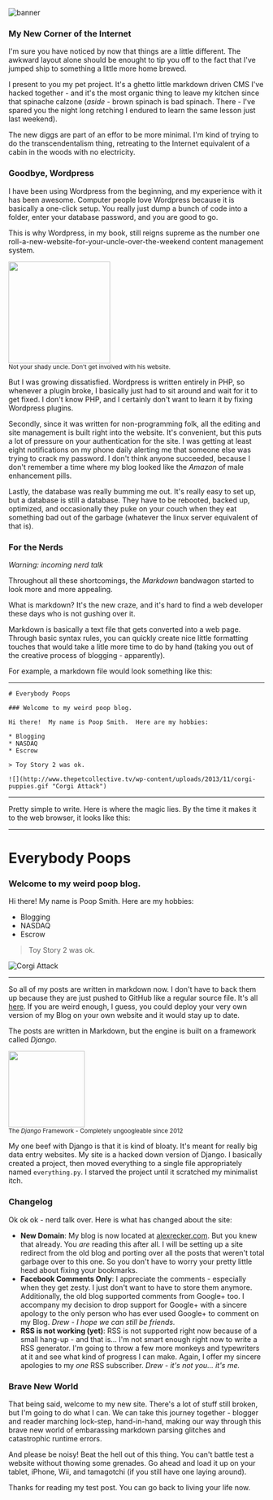 <!--Welcome Home-->
<!--Wordpress has served me well, but my soul longs for the wilderness.  Retreat with me into the backwoods of the Internet.-->

![banner](http://www.agaritacreek.com/_Images/content/cabin-banner.jpg)

### My New Corner of the Internet
I'm sure you have noticed by now that things are a little different.  The awkward layout alone should be enought to tip you off to the fact that I've jumped ship to something a little more home brewed.

I present to you my pet project.  It's a ghetto little markdown driven CMS I've hacked together - and it's the most organic thing to leave my kitchen since that spinache calzone (*aside* - brown spinach is bad spinach.  There - I've spared you the night long retching I endured to learn the same lesson just last weekend).

The new diggs are part of an effor to be more minimal.  I'm kind of trying to do the transcendentalism thing, retreating to the Internet equivalent of a cabin in the woods with no electricity.

### Goodbye, Wordpress
I have been using Wordpress from the beginning, and my experience with it has been awesome.  Computer people love Wordpress because it is basically a one-click setup.  You really just dump a bunch of code into a folder, enter your database password, and you are good to go.

This is why Wordpress, in my book, still reigns supreme as the number one roll-a-new-website-for-your-uncle-over-the-weekend content management system.


<div class="row">
    <div class="col-md-4 col-md-offset-4">
        <div class="thumbnail">
            <img src="http://2.bp.blogspot.com/-0Xm6_Mhp16I/TcenBY6X2vI/AAAAAAAAAJg/tZuwBK1RiWE/s1600/pedo-smile.png" height=200>
            <div class="caption">
                <small>Not your shady uncle.  Don't get involved with his website.</small>
            </div>
        </div>
    </div>
</div>



But I was growing dissatisfied.  Wordpress is written entirely in PHP, so whenever a plugin broke, I basically just had to sit around and wait for it to get fixed.  I don't know PHP, and I certainly don't want to learn it by fixing Wordpress plugins.

Secondly, since it was written for non-programming folk, all the editing and site management is built right into the website.  It's convenient, but this puts a lot of pressure on your authentication for the site.  I was getting at least eight notifications on my phone daily alerting me that someone else was trying to crack my password.  I don't think anyone succeeded, because I don't remember a time where my blog looked like the *Amazon* of male enhancement pills.

Lastly, the database was really bumming me out.  It's really easy to set up, but a database is still a database.  They have to be rebooted, backed up, optimized, and occasionally they puke on your couch when they eat something bad out of the garbage (whatever the linux server equivalent of that is).


### For the Nerds
*Warning: incoming nerd talk*

Throughout all these shortcomings, the *Markdown* bandwagon started to look more and more appealing.

What is markdown?  It's the new craze, and it's hard to find a web developer these days who is not gushing over it.

Markdown is basically a text file that gets converted into a web page.  Through basic syntax rules, you can quickly create nice little formatting touches that would take a litle more time to do by hand (taking you out of the creative process of blogging - apparently).

For example, a markdown file would look something like this:
<hr>

	# Everybody Poops

	### Welcome to my weird poop blog.

	Hi there!  My name is Poop Smith.  Here are my hobbies:

	* Blogging
	* NASDAQ
	* Escrow

	> Toy Story 2 was ok.

	![](http://www.thepetcollective.tv/wp-content/uploads/2013/11/corgi-puppies.gif "Corgi Attack")


<hr>
Pretty simple to write.  Here is where the magic lies.  By the time it makes it to the web browser, it looks like this:

<hr>

# Everybody Poops

### Welcome to my weird poop blog.
Hi there!  My name is Poop Smith.  Here are my hobbies:

* Blogging
* NASDAQ
* Escrow

> Toy Story 2 was ok.

![](http://www.thepetcollective.tv/wp-content/uploads/2013/11/corgi-puppies.gif "Corgi Attack")

<hr>

So all of my posts are written in markdown now.  I don't have to back them up because they are just pushed to GitHub like a regular source file.  It's all [here](http://github.com/arecker/Blog).  If you are weird enough, I guess, you could deploy your very own version of my Blog on your own website and it would stay up to date.

The posts are written in Markdown, but the engine is built on a framework called *Django*.


<div class="row">
    <div class="col-md-4 col-md-offset-4">
        <div class="thumbnail">
            <img src="http://content.internetvideoarchive.com/content/photos/7244/645091_149.jpg" height="150">
            <div class="caption">
                <small>The <em>Django</em> Framework - Completely ungoogleable since 2012</small>
            </div>
        </div>
    </div>
</div>


My one beef with Django is that it is kind of bloaty.  It's meant for really big data entry websites.  My site is a hacked down version of Django.  I basically created a project, then moved everything to a single file appropriately named ```everything.py```.  I starved the project until it scratched my minimalist itch.


### Changelog
Ok ok ok - nerd talk over.  Here is what has changed about the site:

* **New Domain**: My blog is now located at [alexrecker.com](http://alexrecker.com).  But you knew that already.  You *are* reading this after all.  I will be setting up a site redirect from the old blog and porting over all the posts that weren't total garbage over to this one.  So you don't have to worry your pretty little head about fixing your bookmarks.
* **Facebook Comments Only**: I appreciate the comments - especially when they get zesty.  I just don't want to have to store them anymore.  Additionally, the old blog supported comments from Google+ too.  I accompany my decision to drop support for Google+ with a sincere apology to the only person who has ever used Google+ to comment on my Blog.  *Drew - I hope we can still be friends.*
* **RSS is not working (yet)**: RSS is not supported right now because of a small hang-up - and that is... I'm not smart enough right now to write a RSS generator.  I'm going to throw a few more monkeys and typewriters at it and see what kind of progress I can make.  Again, I offer my sincere apologies to my *one* RSS subscriber.  *Drew - it's not you... it's me.*


### Brave New World
That being said, welcome to my new site.  There's a lot of stuff still broken, but I'm going to do what I can.  We can take this journey together - blogger and reader marching lock-step, hand-in-hand, making our way through this brave new world of embarassing markdown parsing glitches and catastrophic runtime errors.

And please be noisy!  Beat the hell out of this thing.  You can't battle test a website without thowing some grenades.  Go ahead and load it up on your tablet, iPhone, Wii, and tamagotchi (if you still have one laying around).

Thanks for reading my test post.  You can go back to living your life now.
